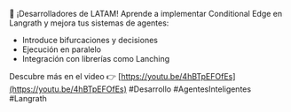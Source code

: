 🚀 ¡Desarrolladores de LATAM! Aprende a implementar Conditional Edge en Langrath y mejora tus sistemas de agentes:

- Introduce bifurcaciones y decisiones
- Ejecución en paralelo
- Integración con librerías como Lanching

Descubre más en el video 👉 [https://youtu.be/4hBTpEFOfEs](https://youtu.be/4hBTpEFOfEs) #Desarrollo #AgentesInteligentes #Langrath